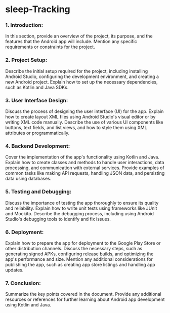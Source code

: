# sleep-Tracking

<h3>1. Introduction:</h3>
In this section, provide an overview of the project, its purpose, and the features that the Android app will include. Mention any specific requirements or constraints for the project.

<h3>2. Project Setup:</h3>
Describe the initial setup required for the project, including installing Android Studio, configuring the development environment, and creating a new Android project. Explain how to set up the necessary dependencies, such as Kotlin and Java SDKs.

<h3>3. User Interface Design:</h3>
Discuss the process of designing the user interface (UI) for the app. Explain how to create layout XML files using Android Studio's visual editor or by writing XML code manually. Describe the use of various UI components like buttons, text fields, and list views, and how to style them using XML attributes or programmatically.

<h3>4. Backend Development:</h3>
Cover the implementation of the app's functionality using Kotlin and Java. Explain how to create classes and methods to handle user interactions, data processing, and communication with external services. Provide examples of common tasks like making API requests, handling JSON data, and persisting data using databases.

<h3>5. Testing and Debugging:</h3>
Discuss the importance of testing the app thoroughly to ensure its quality and reliability. Explain how to write unit tests using frameworks like JUnit and Mockito. Describe the debugging process, including using Android Studio's debugging tools to identify and fix issues.

<h3>6. Deployment:</h3>
Explain how to prepare the app for deployment to the Google Play Store or other distribution channels. Discuss the necessary steps, such as generating signed APKs, configuring release builds, and optimizing the app's performance and size. Mention any additional considerations for publishing the app, such as creating app store listings and handling app updates.

<h3>7. Conclusion:</h3>
Summarize the key points covered in the document. Provide any additional resources or references for further learning about Android app development using Kotlin and Java.
